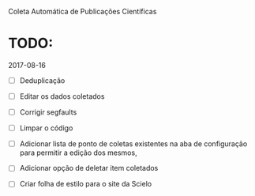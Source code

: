 Coleta Automática de Publicações Científicas

# TODO:

2017-08-16

- [ ] Deduplicação
- [ ] Editar os dados coletados
- [ ] Corrigir segfaults
- [ ] Limpar o código
- [ ] Adicionar lista de ponto de coletas existentes na aba de configuração para  permitir a edição dos mesmos, 
- [ ] Adicionar opção de deletar item coletados
- [ ] Criar folha de estilo para o site da Scielo

